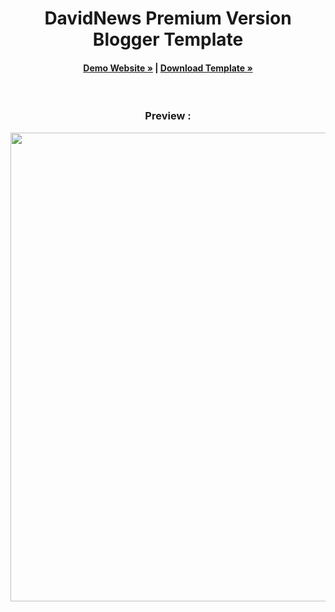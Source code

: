 <h1 align="center">
  DavidNews Premium Version Blogger Template
</h1>
<h4 align="center"><a href="https://davidews-white.blogspot.com/"><strong>Demo Website »</strong></a> | <a href="https://safefileku.com/download/fwppKU1edNmrGPd"><strong>Download Template »</strong></a>
</h4>
</br>  
<h3 align="center">
<strong> Preview : </strong>
</h3>
<p align="center">
  <img src="https://i.ibb.co/G7c7L1t/Davidews-Light-Video-Blogger-Theme.png" width="750"/>
</p>
